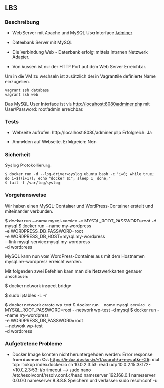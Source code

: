﻿LB3
----------------------
	
### Beschreibung

* Web Server mit Apache und MySQL UserInterface [Adminer](https://www.adminer.org/)
* Datenbank Server mit MySQL

* Die Verbindung Web - Datenbank erfolgt mittels Internen Netzwerk Adapter.
* Von Aussen ist nur der HTTP Port auf dem Web Server Erreichbar.

Um in die VM zu wechseln ist zusätzlich der in Vagrantfile definierte Name einzugeben.

	vagrant ssh database
	vagrant ssh web

Das MySQL User Interface ist via [http://localhost:8080/adminer.php](http://localhost:8080/adminer.php) mit User/Password: root/admin erreichbar.

### Tests

* Webseite aufrufen: http://localhost:8080/adminer.php
  Erfolgreich: Ja

* Anmelden auf Webseite.
  Erfolgreich: Nein

### Sicherheit

Syslog Protokollierung:

    $ docker run -d --log-driver=syslog ubuntu bash -c 'i=0; while true; do i=$((i+1)); echo "docker $i"; sleep 1; done;'
    $ tail -f /var/log/syslog


### Vorgehensweise

Wir haben einen MySQL-Container und WordPress-Container erstellt und miteinander verbunden.

$ docker run --name mysql-service -e MYSQL_ROOT_PASSWORD=root -d mysql
$ docker run --name my-wordpress \
   -e WORDPRESS_DB_PASSWORD=root \
   -e WORDPRESS_DB_HOST=mysql.my-wordpress \
   --link mysql-service:mysql.my-wordpress \
   -d wordpress

MySQL kann nun vom WordPress-Container aus mit dem Hostnamen mysql.my-wordpress erreicht werden.

Mit folgenden zwei Befehlen kann man die Netzwerkkarten genauer anschauen:

$ docker network inspect bridge

$ sudo iptables -L -n

$ docker network create wp-test
$ docker run --name mysql-service -e MYSQL_ROOT_PASSWORD=root --network
   wp-test -d mysql
$ docker run --name my-wordpress \
   -e WORDPRESS_DB_PASSWORD=root \
   --network wp-test \
   -d wordpress

### Aufgetretene Probleme

* Docker Image konnten nicht heruntergeladen werden: Error response from daemon: Get https://index.docker.io/v1/search?q=mysql&n=25: dial tcp: lookup index.docker.io on 10.0.2.3:53: read udp 10.0.2.15:38172->10.0.2.3:53: i/o timeout
  --> sudo nano /etc/resolvconf/resolv.conf.d/head
      nameserver 192.168.0.1 
      nameserver 0.0.0.0
      nameserver 8.8.8.8
      Speichern und verlassen
      sudo resolvconf -u
